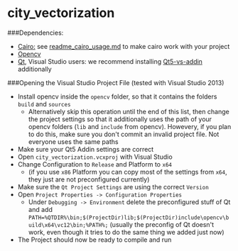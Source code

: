 # city_vectorization

###Dependencies:
* [Cairo:](http://cairographics.org/) see [readme_cairo_usage.md](readme_cairo_usage.md) to make cairo work with your project
* [Opencv](http://opencv.org/downloads.html)
* [Qt](http://www.qt.io/download-open-source/), Visual Studio users: we recommend installing [Qt5-vs-addin](http://download.qt.io/official_releases/vsaddin/) additionally


###Opening the Visual Studio Project File
(tested with Visual Studio 2013)
* Install opencv inside the `opencv` folder, so that it contains the folders `build` and `sources`
  * Alternatively skip this operation until the end of this list, then change the project settings so that it additionally uses the path of your opencv folders (`lib` and `include` from opencv). Howevery, if you plan to do this, make sure you don't commit an invalid project file. Not everyone uses the same paths
* Make sure your Qt5 Addin settings are correct
* Open `city_vectorization.vcxproj` with Visual Studio
* Change Configuration to `Release` and Platform to `x64`
  * (if you use `x86` Platform you can copy most of the settings from `x64`, they just are not preconfigured currently)
* Make sure the `Qt Project Settings` are using the correct `Version`
* Open `Project Properties -> Configuration Properties`
  * Under `Debugging -> Environment` delete the preconfigured stuff of Qt and add `PATH=%QTDIR%\bin;$(ProjectDir)lib;$(ProjectDir)include\opencv\build\x64\vc12\bin;%PATH%;`
    (usually the preconfig of Qt doesn't work, even though it tries to do the same thing we added just now)
* The Project should now be ready to compile and run

